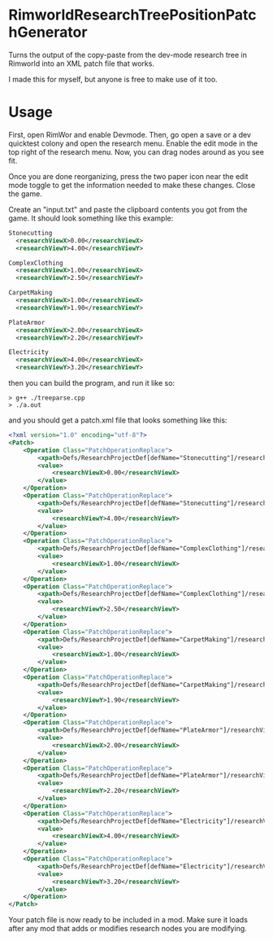 # RimworldResearchTreePositionPatchGenerator
Turns the output of the copy-paste from the dev-mode research tree in Rimworld into an XML patch file that works.

I made this for myself, but anyone is free to make use of it too.

# Usage
First, open RimWor and enable Devmode. Then, go open a save or a dev quicktest colony and open the research menu. Enable the edit mode in the top right of the research menu. Now, you can drag nodes around as you see fit.

Once you are done reorganizing, press the two paper icon near the edit mode toggle to get the information needed to make these changes. Close the game.

Create an "input.txt" and paste the clipboard contents you got from the game. It should look something like this example:
```xml
Stonecutting
  <researchViewX>0.00</researchViewX>
  <researchViewY>4.00</researchViewY>

ComplexClothing
  <researchViewX>1.00</researchViewX>
  <researchViewY>2.50</researchViewY>

CarpetMaking
  <researchViewX>1.00</researchViewX>
  <researchViewY>1.90</researchViewY>

PlateArmor
  <researchViewX>2.00</researchViewX>
  <researchViewY>2.20</researchViewY>

Electricity
  <researchViewX>4.00</researchViewX>
  <researchViewY>3.20</researchViewY>

```
then you can build the program, and run it like so:

```
> g++ ./treeparse.cpp
> ./a.out
```
and you should get a patch.xml file that looks something like this:
```xml
<?xml version="1.0" encoding="utf-8"?>
<Patch>
	<Operation Class="PatchOperationReplace">
		<xpath>Defs/ResearchProjectDef[defName="Stonecutting"]/researchViewX</xpath>
		<value>
		    <researchViewX>0.00</researchViewX>
		</value>
	</Operation>
	<Operation Class="PatchOperationReplace">
		<xpath>Defs/ResearchProjectDef[defName="Stonecutting"]/researchViewY</xpath>
		<value>
		    <researchViewY>4.00</researchViewY>
		</value>
	</Operation>
	<Operation Class="PatchOperationReplace">
		<xpath>Defs/ResearchProjectDef[defName="ComplexClothing"]/researchViewX</xpath>
		<value>
		    <researchViewX>1.00</researchViewX>
		</value>
	</Operation>
	<Operation Class="PatchOperationReplace">
		<xpath>Defs/ResearchProjectDef[defName="ComplexClothing"]/researchViewY</xpath>
		<value>
		    <researchViewY>2.50</researchViewY>
		</value>
	</Operation>
	<Operation Class="PatchOperationReplace">
		<xpath>Defs/ResearchProjectDef[defName="CarpetMaking"]/researchViewX</xpath>
		<value>
		    <researchViewX>1.00</researchViewX>
		</value>
	</Operation>
	<Operation Class="PatchOperationReplace">
		<xpath>Defs/ResearchProjectDef[defName="CarpetMaking"]/researchViewY</xpath>
		<value>
		    <researchViewY>1.90</researchViewY>
		</value>
	</Operation>
	<Operation Class="PatchOperationReplace">
		<xpath>Defs/ResearchProjectDef[defName="PlateArmor"]/researchViewX</xpath>
		<value>
		    <researchViewX>2.00</researchViewX>
		</value>
	</Operation>
	<Operation Class="PatchOperationReplace">
		<xpath>Defs/ResearchProjectDef[defName="PlateArmor"]/researchViewY</xpath>
		<value>
		    <researchViewY>2.20</researchViewY>
		</value>
	</Operation>
	<Operation Class="PatchOperationReplace">
		<xpath>Defs/ResearchProjectDef[defName="Electricity"]/researchViewX</xpath>
		<value>
		    <researchViewX>4.00</researchViewX>
		</value>
	</Operation>
	<Operation Class="PatchOperationReplace">
		<xpath>Defs/ResearchProjectDef[defName="Electricity"]/researchViewY</xpath>
		<value>
		    <researchViewY>3.20</researchViewY>
		</value>
	</Operation>
</Patch>
```
Your patch file is now ready to be included in a mod. Make sure it loads after any mod that adds or modifies research nodes you are modifying.
